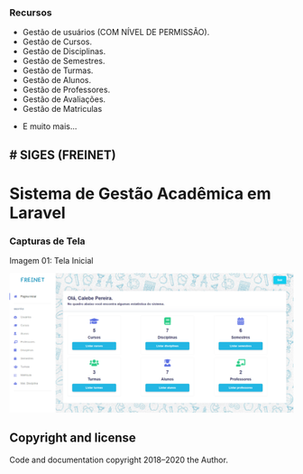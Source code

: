 ### Recursos

- Gestão de usuários (COM NÍVEL DE PERMISSÃO).
- Gestão de Cursos.
- Gestão de Disciplinas.
- Gestão de Semestres.
- Gestão de Turmas.
- Gestão de Alunos.
- Gestão de Professores.
- Gestão de Avaliações.
- Gestão de Matriculas
+ E muito mais...

## # SIGES (FREINET)
# Sistema de Gestão Acadêmica em Laravel

### Capturas de Tela

Imagem 01: Tela Inicial

![](https://raw.githubusercontent.com/calebegmsp/siges/master/public/argon/img/Captura%20de%20Tela%2001.png)


## Copyright and license
Code and documentation copyright 2018–2020 the Author.

